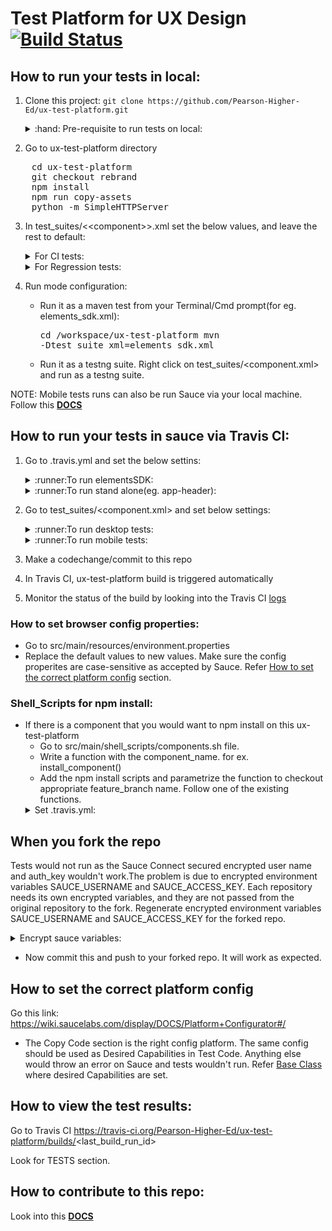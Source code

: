 # Test Platform for UX Design [![Build Status](https://travis-ci.org/Pearson-Higher-Ed/ux-test-platform.svg?branch=master)](https://travis-ci.org/Pearson-Higher-Ed/ux-test-platform)

## How to run your tests in local:
1. Clone this project:
    `git clone https://github.com/Pearson-Higher-Ed/ux-test-platform.git`

    <details>
    <summary>:hand: Pre-requisite to run tests on local: </summary>
	Have <a href="https://nodejs.org/en/download/">node </a> and <a href="http://maven.apache.org/install.html">maven</a> installed on your machine.<br>
    <details><summary>:point_right: elementsSDK:</summary>	 
      Choose a different working directory, Install elementsSDK on your local machine. Follow the below steps:
        <pre>
        git clone https://github.com/Pearson-Higher-Ed/elements-sdk.git
        cd elements-sdk
        git checkout branch-name
        npm install
        npm run build
        cp build/dist.elements-sdk.js /ux-test-platform/src/main/java/elementsSDK/functional/jsfiles/
        cp build/eventInstantiator.elements-sdk.js /ux-test-platform/src/main/java/elementsSDK/functional/jsfiles/
        cp build/css/elements.css /ux-test-platform/src/main/java/elementsSDK/css/</pre>
    </details>
	<details><summary>:point_right: standAlone:</summary>
     Choose a different working directory, Install a stand alone component(eg. app-header) on your local machine. Follow the below steps:
    <pre>
        git clone https://github.com/Pearson-Higher-Ed/app-header.git
        cd app-header
        git checkout branch-name
        npm install
        npm run build
        cp build/dist.app-header.js /ux-test-platform/src/main/java/standAlone/jsfiles/appHeader/
        cp node_modules/elementsSDK/build/css/elements.css /ux-test-platform/src/main/java/standAlone/css/appHeader/</pre>
    </details>
    </details>

2. Go to ux-test-platform directory
<pre>
    cd ux-test-platform
    git checkout rebrand
    npm install
    npm run copy-assets
    python -m SimpleHTTPServer
</pre>
3. In test_suites/&lt;&lt;component&gt;&gt;.xml set the below values, and leave the rest to default:
    <details>
    <summary>For CI tests:</summary><pre>
    &lt;include name="desktop-ci"/&gt;</pre>
    </details>
    <details>
    <summary>For Regression tests:</summary>
    <pre>
    &lt;include name="desktop-regression"/&gt;</pre>
    </details>

4. Run mode configuration:
	* Run it as a maven test from your Terminal/Cmd prompt(for eg. elements_sdk.xml):<pre>cd /workspace/ux-test-platform 
	mvn -Dtest_suite_xml=elements_sdk.xml</pre>
	* Run it as a testng suite. Right click on test_suites/<component.xml> and run as a testng suite.
	
NOTE: Mobile tests runs can also be run Sauce via your local machine. Follow this <a href="https://github.com/Pearson-Higher-Ed/ux-test-platform/blob/rebrand/docs/run-mobile-tests-on-sauce-via-local.md"><b>DOCS</b></a> 
	
## How to run your tests in sauce via Travis CI:
1. Go to .travis.yml and set the below settins:    
    <details>
    <summary>:runner:To run elementsSDK:</summary>
    <pre>
    export component=elementsSDK
    export feature_branch=v1
    chmod 777 ./src/main/shell_scripts/components.sh
    ./src/main/shell_scripts/components.sh
    mvn -Dtest_suite_xml=elements_sdk.xml test</pre>
    </details>
    <details>
    <summary>:runner:To run stand alone(eg. app-header):</summary>
    <pre>
    export component=app-header
    export feature_branch=master
    chmod 777 ./src/main/shell_scripts/components.sh
    ./src/main/shell_scripts/components.sh
    mvn -Dtest_suite_xml=app_header.xml test</pre>
    </details>
2. Go to test_suites/<component.xml> and set below settings:
    <details>
    <summary>:runner:To run desktop tests:</summary>
    <pre>&lt;include name="desktop-regression"/&gt;</pre>
    </details>
    <details>
    <summary>:runner:To run mobile tests:</summary>
    <pre>&lt;include name="mobie-regression"/&gt;</pre>
    </details>   

3. Make a codechange/commit to this repo
4. In Travis CI, ux-test-platform build is triggered automatically
5. Monitor the status of the build by looking into the Travis CI <a href="https://travis-ci.org/Pearson-Higher-Ed/ux-test-platform/builds">logs</a>

### How to set browser config properties:
* Go to src/main/resources/environment.properties
* Replace the default values to new values. Make sure the config properites are case-sensitive as accepted by Sauce. Refer [How to set the correct platform config](#how-to-set-the-correct-platform-config) section.

### Shell_Scripts for npm install:
* If there is a component that you would want to npm install on this ux-test-platform
    * Go to src/main/shell_scripts/components.sh file.
    * Write a function with the component_name. for ex. install_component()
    * Add the npm install scripts and parametrize the function to checkout appropriate feature_branch name. Follow one of the existing     functions.
    <details>
    <summary>Set .travis.yml: </summary>
      <pre>script:
            export component=component_name
            export feature_branch=feature_branch_name
            mvn -Dtest_suite_xml=component_name.xml test</pre>
      </details>

## When you fork the repo
Tests would not run as the Sauce Connect secured encrypted user name and auth_key wouldn't work.The problem is due to encrypted environment variables SAUCE_USERNAME and SAUCE_ACCESS_KEY. Each repository needs its own encrypted variables, and they are not passed from the original repository to the fork. Regenerate encrypted environment variables SAUCE_USERNAME and SAUCE_ACCESS_KEY for the forked repo.
    <details>
    <summary>Encrypt sauce variables:</summary>
    <pre>
    cd ux-test-platform
    travis encrypt SAUCE_USERNAME=p_PDAauto   //This generates a new encrypted value. Simply replace the first 'secure' value in .travis.yml to this newly generated value
    travis encrypt SAUCE_ACCESS_KEY=xxx-xxx-xxx //This generates a new encrypted value. Simply replace the second 'secure' value in .travis.yml to this newly generated value</pre>
    </details>
* Now commit this and push to your forked repo. It will work as expected.

## How to set the correct platform config
Go this link: https://wiki.saucelabs.com/display/DOCS/Platform+Configurator#/
* The Copy Code section is the right config platform. The same config should be used as Desired Capabilities in Test Code. Anything else would throw an error on Sauce and tests wouldn't run.
        Refer <a href="https://github.com/Pearson-Higher-Ed/ux-test-platform/blob/rebrand/src/main/java/utilities/BaseClass.java">Base Class </a> where desired Capabilities are set.

## How to view the test results:
Go to Travis CI https://travis-ci.org/Pearson-Higher-Ed/ux-test-platform/builds/<last_build_run_id&gt;

Look for TESTS section.

## How to contribute to this repo:
Look into this <a href="https://github.com/Pearson-Higher-Ed/ux-test-platform/tree/rebrand/docs"><b>DOCS</b></a> 
